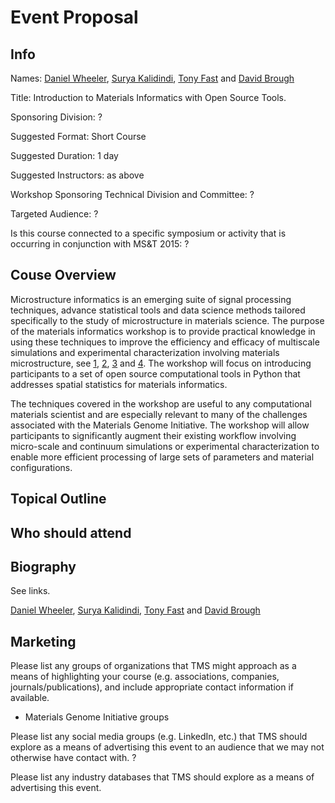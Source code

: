 # Event Proposal

## Info

Names: [Daniel Wheeler][wheeler], [Surya Kalidindi][kalidindi], [Tony Fast][fast] and [David Brough][brough]

[wheeler]: http://wd15.github.io/about.html

[kalidindi]: http://mined.gatech.edu/the-ga-tech-mined-research-group/ga-tech-mined-research-group-surya-kalidindi

[fast]: http://mined.gatech.edu/the-ga-tech-mined-research-group/ga-tech-mined-research-group-tony-fast

[brough]: http://mined.gatech.edu/the-ga-tech-mined-research-group/ga-tech-mined-research-group-david-brough

Title: Introduction to Materials Informatics with Open Source Tools.

Sponsoring Division: ?

Suggested Format: Short Course

Suggested Duration: 1 day

Suggested Instructors: as above

Workshop Sponsoring Technical Division and Committee: ?

Targeted Audience: ?

Is this course connected to a specific symposium or activity that is
occurring in conjunction with MS&T 2015: ?

## Couse Overview

Microstructure informatics is an emerging suite of signal processing
techniques, advance statistical tools and data science methods
tailored specifically to the study of microstructure in materials
science.  The purpose of the materials informatics workshop is to
provide practical knowledge in using these techniques to improve the
efficiency and efficacy of multiscale simulations and experimental
characterization involving materials microstructure, see [1], [2], [3]
and [4]. The workshop will focus on introducing participants to a set
of open source computational tools in Python that addresses spatial
statistics for materials informatics.

The techniques covered in the workshop are useful to any computational
materials scientist and are especially relevant to many of the
challenges associated with the Materials Genome Initiative. The
workshop will allow participants to significantly augment their
existing workflow involving micro-scale and continuum simulations or
experimental characterization to enable more efficient processing of
large sets of parameters and material configurations.

[1]: http://dx.doi.org/10.1016/j.actamat.2010.10.008

[2]: http://dx.doi.org/10.1016/j.actamat.2010.01.007

[3]: http://dx.doi.org/10.1007/s11837-011-0057-7

[4]: http://www.pymks.org

## Topical Outline

## Who should attend

## Biography

See links.

[Daniel Wheeler][wheeler], [Surya Kalidindi][kalidindi],
[Tony Fast][fast] and [David Brough][brough]

## Marketing

Please list any groups of organizations that TMS might approach as a
means of highlighting your course (e.g. associations, companies,
journals/publications), and include appropriate contact information if
available.

 * Materials Genome Initiative groups

Please list any social media groups (e.g. LinkedIn, etc.) that TMS
should explore as a means of advertising this event to an audience
that we may not otherwise have contact with. ?

Please list any industry databases that TMS should explore as a means
of advertising this event.
